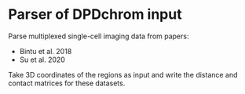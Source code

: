 # Parser of DPDchrom input

Parse multiplexed single-cell imaging data from papers: 
- Bintu et al. 2018 
- Su et al. 2020

Take 3D coordinates of the regions as input and write the distance and contact matrices for these  datasets.
